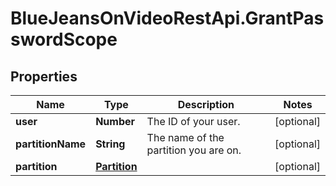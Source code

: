 # BlueJeansOnVideoRestApi.GrantPasswordScope

## Properties
Name | Type | Description | Notes
------------ | ------------- | ------------- | -------------
**user** | **Number** | The ID of your user. | [optional] 
**partitionName** | **String** | The name of the partition you are on. | [optional] 
**partition** | [**Partition**](Partition.md) |  | [optional] 



